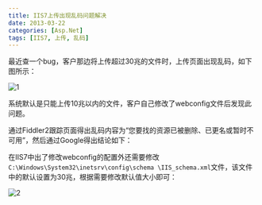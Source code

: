 ```yaml
---
title: IIS7上传出现乱码问题解决
date: 2013-03-22
categories: [Asp.Net]
tags: [IIS7, 上传, 乱码]
---
```


最近查一个bug，客户那边将上传超过30兆的文件时，上传页面出现乱码，如下图所示：

![1](http://oec2003.qiniudn.com/1.png)

系统默认是只能上传10兆以内的文件，客户自己修改了webconfig文件后发现此问题。

通过Fiddler2跟踪页面得出乱码内容为“您要找的资源已被删除、已更名或暂时不可用”，然后通过Google得出结论如下：

在IIS7中出了修改webconfig的配置外还需要修改`C:\Windows\System32\inetsrv\config\schema \IIS_schema.xml`文件，该文件中的默认设置为30兆，根据需要修改默认值大小即可：

![2](http://oec2003.qiniudn.com/2.png)



